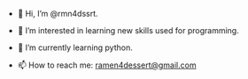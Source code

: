 - 👋 Hi, I’m @rmn4dssrt.
- 👀 I’m interested in learning new skills used for programming.
- 🌱 I’m currently learning python.

- 📫 How to reach me: ramen4dessert@gmail.com

<!---
rmn4dssrt/rmn4dssrt is a ✨ special ✨ repository because its `README.md` (this file) appears on your GitHub profile.
You can click the Preview link to take a look at your changes.
--->
